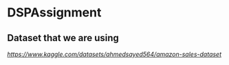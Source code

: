 # DSPAssignment
## Dataset that we are using 
*https://www.kaggle.com/datasets/ahmedsayed564/amazon-sales-dataset*
